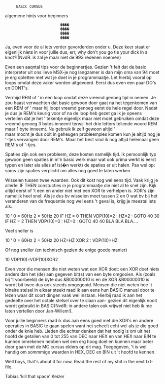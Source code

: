          BASIC CURSUS

 algemene hints voor beginners


                             ����
                             ����
                             ����
                             ����


 Ja, even voor de al iets verder gevorderden onder u. Deze keer
 staat er eigenlijk niets in voor jullie dus, err, why don't
 you go tie your dick in a knot?!(NvdR: ik zal je maar niet
 de 993 redenen noemen)
 
 Even een aaqntal tips voor de beginnertjes. Gezien 't feit dat
 de basic interpreter uit ons lieve MSX-je nog langzamer is dan
 mijn oma van 94 moet je erg opletten met wat je doet in je
 programmaatje. Let hierbij vooral op loops omdat deze vaker
 worden uitgevoerd. Eerst dus even een paar DO's en DONT's.
 
 Vermijd REM of ' in een loop omdat deze vreemd genoeg tijd in
 nemen. Je zou haast verwachten dat basic gewoon door gaat na
 het tegenkomen van een REM of ' maar hij loopt vreemd genoeg
 eerst de hele regel door. Nadat je dus je REM's keurig voor of
 na de loop heb gezet ga ik je opeens vertellen dat je het ' 
 tekentje eigenlijk maar niet moet gebruiken omdat deze vreemd
 genoeg 3 bytes inneemt terwijl het drie letters tellende woord
 REM maar 1 byte inneemt. Nu gebruik ik zelf gewoon altijd '  
 maar mocht je dus ooit in geheugen probleemples komen kun je
 altijd nog je '-tjes vervangen door REM's. Maar het best vind
 ik nog altijd helemaal geen REM's of '-tjes.

 Spaties zijn ook een probleem, deze kosten namelijk tijd.
 Ik persoonlijk typ gewoon geen spaties in m'n basic werk maar
 wat ook prima werkt is eerst typen en later als alles af
 is(�n werkt) de spaties er uit halen. Pas wel op: soms zijn
 spaties verplicht om alles nog goed te laten werken.

 Wisselen tussen twee waarden.
 Ook dit kost nog wel eens tijd. Vaak krijg je allerlei IF THEN
 constucties in je programmaatje die niet al te snel zijn.
 Kijk altijd eerst of 't een en ander niet met een XOR te
 verhelpen is. XOR's zijn namelijk heel snel. Als je dus bv
 wisselen moet tussen 2 en 0 wat bv bij het veranderen van
 de frequentie nog wel eens 't geval is, krijg je meestal
 iets als:

 10 ' 0 = 60Hz      2 = 50Hz
 20 IF HZ = 0 THEN VDP(10)=2 : HZ=2 : GOTO 40
 30 IF HZ = 2 THEN VDP(10)=0 : HZ=0 : GOTO 40
 40 BLA BLA BLA....

 Veel sneller is

 10 ' 0 = 60Hz      2 = 50Hz
 20 HZ=HZ XOR 2 : VDP(10)=HZ

 Of nog sneller (en technisch gezien de enige goede manier)

 10 VDP(10)=VDP(10)XOR2

 Even voor die mensen die niet weten wat een XOR doet:
 een XOR doet niets anders dan het (de) aan gegeven bit(s) van
 een byte omgooien. Als (zoals bij 't voorbeeld) de byte dus
 &B00000010 is en de XOR &B00000010 is wordt bit twee dus ook
 steeds omgegooid. Mensen die niet weten hoe 't binaire stelsel
 in elkaar steekt raad ik aan eens hun BASIC manual door te
 lezen waar dit soort dingen vaak wel instaan. Hierbij raad ik
 aan het gedeelte over het octale stelsel over te slaan aan-
 gezien dit eigenlijk nooit wordt gebruikt in BASIC(NvdR: in
 andere talen ook vrijwel niet heb ik me laten vertellen door
 Jan-Willem!).

 Voor jullie beginners raad ik dus aan eens goed met die XOR's
 en andere operaties in BASIC te gaan spelen want het scheelt
 echt wel als je die goed onder de knie heb.
 Lieden die echter denken dat het nodig is om uit het hoofd de
 getallen van 0 tot 255 van DEC naar HEX en van HEX naar BIN 
 te kunnen omrekenen hebben wel een erg hoog doel en kunnen
 maar beter door gaan met de MC cursus elders op dit mag.
 Toegegeven, 't is wel handig om sommmige waarden in HEX,
 DEC en BIN uit 't hoofd te kennen.

 Well boys, that's about it for now.
 Read the rest of my shit in the next txt-file.

Tobias 'kill that space' Keizer
